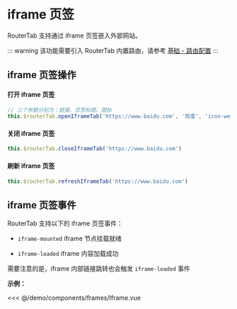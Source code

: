 # iframe 页签

RouterTab 支持通过 iframe 页签嵌入外部网站。

::: warning
该功能需要引入 RouterTab 内置路由，请参考 [基础 - 路由配置](README.md#路由配置)
:::


## iframe 页签操作

<doc-links api="#routertab-openiframetab" demo="/default/"></doc-links>

#### 打开 iframe 页签

``` js
// 三个参数分别为：链接、页签标题、图标
this.$routerTab.openIframeTab('https://www.baidu.com', '百度', 'icon-web')
```

#### 关闭 iframe 页签

``` js
this.$routerTab.closeIframeTab('https://www.baidu.com')
```

#### 刷新 iframe 页签

``` js
this.$routerTab.refreshIframeTab('https://www.baidu.com')
```

## iframe 页签事件

RouterTab 支持以下的 iframe 页签事件：

- `iframe-mounted` iframe 节点挂载就绪

- `iframe-loaded` iframe 内容加载成功


需要注意的是，iframe 内部链接跳转也会触发 `iframe-loaded` 事件

<doc-links api="#iframe-mounted" demo="/iframe/"></doc-links>

**示例：**

<<< @/demo/components/frames/Iframe.vue
